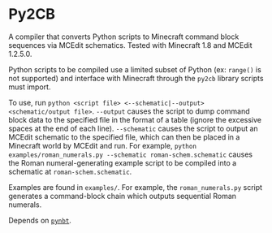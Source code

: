 # Py2CB

A compiler that converts Python scripts to Minecraft command block sequences
via MCEdit schematics. Tested with Minecraft 1.8 and MCEdit 1.2.5.0.

Python scripts to be compiled use a limited subset of Python (ex: `range()` is
not supported) and interface with Minecraft through the `py2cb` library scripts
must import.

To use, run `python <script file> <--schematic|--output>
<schematic/output file>`. `--output` causes the script to dump command block
data to the specified file in the format of a table (ignore the excessive
spaces at the end of each line). `--schematic` causes the script to output an
MCEdit schematic to the specified file, which can then be placed in a Minecraft
world by MCEdit and run. For example, `python examples/roman_numerals.py
--schematic roman-schem.schematic` causes the Roman numeral-generating
example script to be compiled into a schematic at `roman-schem.schematic`.

Examples are found in `examples/`. For example, the `roman_numerals.py` script
generates a command-block chain which outputs sequential Roman numerals.

Depends on [`pynbt`](https://github.com/TkTech/PyNBT).